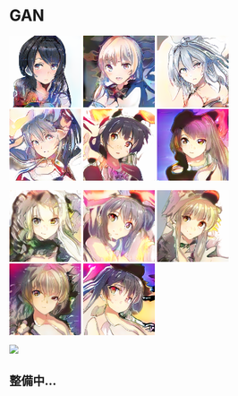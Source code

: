 # GAN
![](https://github.com/agis09/GAN/blob/master/result/140.png)
![](https://github.com/agis09/GAN/blob/master/result/155.png)
![](https://github.com/agis09/GAN/blob/master/result/4.png)
![](https://github.com/agis09/GAN/blob/master/result/7.png)
![](https://github.com/agis09/GAN/blob/master/result/img12.png)
![](https://github.com/agis09/GAN/blob/master/result/img39.png)
  
![](https://github.com/agis09/GAN/blob/master/result/img48.png)
![](https://github.com/agis09/GAN/blob/master/result/img55.png)
![](https://github.com/agis09/GAN/blob/master/result/img67.png)
![](https://github.com/agis09/GAN/blob/master/result/img76.png)
![](https://github.com/agis09/GAN/blob/master/result/img91.png)


![](https://github.com/agis09/GAN/blob/master/result/gif/tmp_1.gif)

## 整備中...